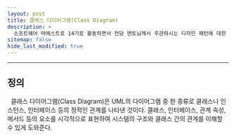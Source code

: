 ```yaml
---
layout: post
title: 클래스 다이어그램(Class Diagram)
description: >
  소프트웨어 마에스트로 14기로 활동하면서 전담 멘토님께서 주관하시는 디자인 패턴에 대한 스터디에 참여하게 되었고, 도서 및 스터디를 통해 얻은 지식들을 공유하고자 게시글을 작성하게 되었다.
sitemap: false
hide_last_modified: true
---
```


---

## 정의

&nbsp; 클래스 다이어그램(Class Diagram)은 UML의 다이어그램 중 한 종류로 클래스나 인스턴스, 인터페이스 등의 정적인 관계를 나타낸 것이다. 클래스, 인터페이스, 관계 속성, 메서드 등의 요소를 시각적으로 표현하여 시스템의 구조와 클래스 간의 관계를 이해할 수 있게 도와준다.
